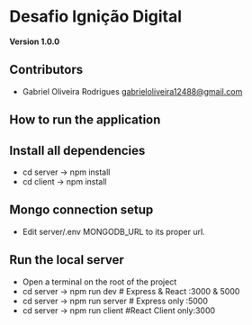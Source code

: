 # Desafio Ignição Digital

**Version 1.0.0**

## Contributors

- Gabriel Oliveira Rodrigues <gabrieloliveira12488@gmail.com>

## How to run the application

## Install all dependencies
- cd server -> npm install
- cd client -> npm install

## Mongo connection setup

- Edit server/.env MONGODB_URL to its proper url.

## Run the local server 
- Open a terminal on the root of the project
- cd server -> npm run dev # Express & React :3000 & 5000 
- cd server -> npm run server # Express only :5000
- cd server -> npm run client #React Client only:3000

